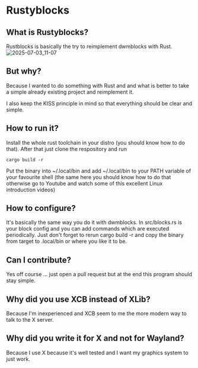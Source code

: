 # Rustyblocks

## What is Rustyblocks?

Rustblocks is basically the try to reimplement dwmblocks with Rust.
![2025-07-03_11-07](https://github.com/user-attachments/assets/b94cf597-98f3-4c17-99dd-a4a8f79a4139)


## But why?

Because I wanted to do something with Rust and and what is better to take a simple already existing
project and reimplement it.

I also keep the KISS principle in mind so that everything should be clear and simple.

## How to run it?

Install the whole rust toolchain in your distro (you should know how to do that).
After that just clone the respository and run

```
cargo build -r
```

Put the binary into ~/.local/bin and add ~/.local/bin to your PATH variable of your favourite shell (the same
here you should know how to do that otherwise go to Youtube and watch some of this excellent Linux introduction
videos)

## How to configure?

It's basically the same way you do it with dwmblocks. In src/blocks.rs is your block config and you can add commands which are executed
periodically.
Just don't forget to rerun cargo build -r and copy the binary from target to .local/bin or where you like it to be.

## Can I contribute?

Yes off course ... just open a pull request but at the end this program should stay simple.

## Why did you use XCB instead of XLib?

Because I'm inexperienced and XCB seem to me the more modern way to talk to the X server.

## Why did you write it for X and not for Wayland?

Because I use X because it's well tested and I want my graphics system to just work.
